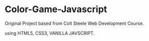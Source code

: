 # Color-Game-Javascript
Original Project based from Colt Steele Web Development Course.

using HTML5, CSS3, VANILLA JAVSCRIPT.